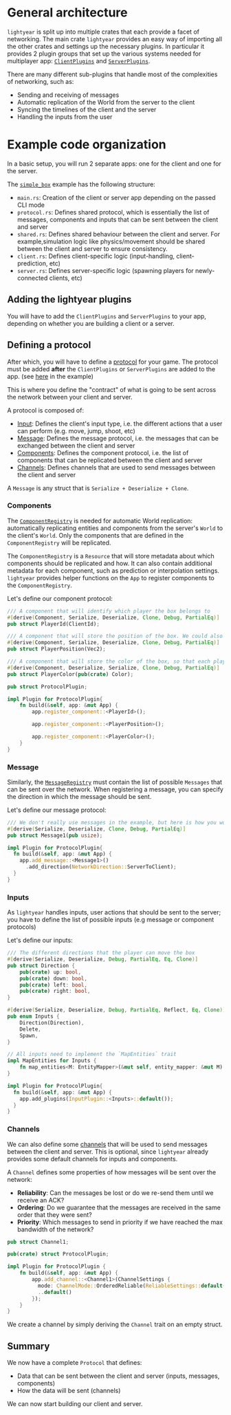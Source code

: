 # General architecture

`lightyear` is split up into multiple crates that each provide a facet of networking.
The main crate `lightyear` provides an easy way of importing all the other crates and settings up the necessary plugins.
In particular it provides 2 plugin groups that set up the various systems needed for multiplayer app: [`ClientPlugins`](https://docs.rs/lightyear/latest/lightyear/prelude/client/struct.ClientPlugins.html) and [`ServerPlugins`](https://docs.rs/lightyear/latest/lightyear/prelude/client/struct.ServerPlugins.html).

There are many different sub-plugins that handle most of the complexities of networking, such as:

- Sending and receiving of messages
- Automatic replication of the World from the server to the client
- Syncing the timelines of the client and the server
- Handling the inputs from the user

# Example code organization

In a basic setup, you will run 2 separate apps: one for the client and one for the server.

The [`simple_box`](https://github.com/cBournhonesque/lightyear/tree/main/examples/simple_box) example has the following structure:

- `main.rs`: Creation of the client or server app depending on the passed CLI mode
- `protocol.rs`: Defines shared protocol, which is essentially the list of messages, components and inputs that
  can be sent between the client and server
- `shared.rs`: Defines shared behaviour between the client and server. For example,simulation logic like physics/movement should be shared between the client and server to ensure consistency.
- `client.rs`: Defines client-specific logic (input-handling, client-prediction, etc)
- `server.rs`: Defines server-specific logic (spawning players for newly-connected clients, etc)

## Adding the lightyear plugins

You will have to add the `ClientPlugins` and `ServerPlugins` to your app, depending on whether you are building a client or a server.

## Defining a protocol

After which, you will have to define a [protocol](../concepts/replication/protocol.md) for your game. The protocol must be added **after** the `ClientPlugins` or `ServerPlugins` are added to the app. (see [here](https://github.com/cBournhonesque/lightyear/blob/main/examples/simple_box/src/protocol.rs) in the example)

This is where you define the "contract" of what is going to be sent across the network between your client and server.

A protocol is composed of:

- [Input](../concepts/advanced_replication/inputs.md): Defines the client's input type, i.e. the different actions that a user can perform (e.g. move, jump, shoot, etc)
- [Message](../concepts/bevy_integration/events.md): Defines the message protocol, i.e. the messages that can be
  exchanged between the client and server
- [Components](../concepts/replication/title.md): Defines the component protocol, i.e. the list of components that can be replicated between the client and server
- [Channels](../concepts/reliability/channels.md): Defines channels that are used to send messages between the client and server

A `Message` is any struct that is `Serialize + Deserialize + Clone`.

### Components

The [`ComponentRegistry`](https://docs.rs/lightyear/latest/lightyear/prelude/client/struct.ComponentRegistry.html) is needed for automatic World replication: automatically replicating entities and components
from the server's `World` to the client's `World`.
Only the components that are defined in the `ComponentRegistry` will be replicated.

The `ComponentRegistry` is a `Resource` that will store metadata about which components should be replicated and how.
It can also contain additional metadata for each component, such as prediction or interpolation settings.
`lightyear` provides helper functions on the `App` to register components to the `ComponentRegistry`.

Let's define our component protocol:

```rust
/// A component that will identify which player the box belongs to
#[derive(Component, Serialize, Deserialize, Clone, Debug, PartialEq)]
pub struct PlayerId(ClientId);

/// A component that will store the position of the box. We could also directly use the `Transform` component.
#[derive(Component, Serialize, Deserialize, Clone, Debug, PartialEq)]
pub struct PlayerPosition(Vec2);

/// A component that will store the color of the box, so that each player can have a different color.
#[derive(Component, Deserialize, Serialize, Clone, Debug, PartialEq)]
pub struct PlayerColor(pub(crate) Color);

pub struct ProtocolPlugin;

impl Plugin for ProtocolPlugin{
    fn build(&self, app: &mut App) {
        app.register_component::<PlayerId>();

        app.register_component::<PlayerPosition>();

        app.register_component::<PlayerColor>();
    }
}
```

### Message

Similarly, the [`MessageRegistry`](https://docs.rs/lightyear/latest/lightyear/prelude/client/struct.MessageRegistry.html) must contain the list of possible `Messages` that can be sent over the
network. When registering a message, you can specify the direction in which the message should be sent.

Let's define our message protocol:

```rust
/// We don't really use messages in the example, but here is how you would define them.
#[derive(Serialize, Deserialize, Clone, Debug, PartialEq)]
pub struct Message1(pub usize);

impl Plugin for ProtocolPlugin{
  fn build(&self, app: &mut App) {
    app.add_message::<Message1>()
      .add_direction(NetworkDirection::ServerToClient);
  }
}
```

### Inputs

As `lightyear` handles inputs, user actions that should be sent to the server; you have to define the list
of possible inputs (e.g message or component protocols)


Let's define our inputs:

```rust
/// The different directions that the player can move the box
#[derive(Serialize, Deserialize, Debug, PartialEq, Eq, Clone)]
pub struct Direction {
    pub(crate) up: bool,
    pub(crate) down: bool,
    pub(crate) left: bool,
    pub(crate) right: bool,
}

#[derive(Serialize, Deserialize, Debug, PartialEq, Reflect, Eq, Clone)]
pub enum Inputs {
    Direction(Direction),
    Delete,
    Spawn,
}

// All inputs need to implement the `MapEntities` trait
impl MapEntities for Inputs {
    fn map_entities<M: EntityMapper>(&mut self, entity_mapper: &mut M) {}
}

impl Plugin for ProtocolPlugin{
  fn build(&self, app: &mut App) {
    app.add_plugins(InputPlugin::<Inputs>::default());
  }
}
```

### Channels

We can also define some [channels](../concepts/reliability/channels.md) that will be used to send messages between the
client and server.
This is optional, since `lightyear` already provides some default channels for inputs and components.

A `Channel` defines some properties of how messages will be sent over the network:

- **Reliability**: Can the messages be lost or do we re-send them until we receive an ACK?
- **Ordering**: Do we guarantee that the messages are received in the same order that they were sent?
- **Priority**: Which messages to send in priority if we have reached the max bandwidth of the network?

```rust
pub struct Channel1;

pub(crate) struct ProtocolPlugin;

impl Plugin for ProtocolPlugin {
    fn build(&self, app: &mut App) {
        app.add_channel::<Channel1>(ChannelSettings {
          mode: ChannelMode::OrderedReliable(ReliableSettings::default()),
          ..default()
        });
    }
}
```

We create a channel by simply deriving the `Channel` trait on an empty struct.

## Summary

We now have a complete `Protocol` that defines:

- Data that can be sent between the client and server (inputs, messages, components)
- How the data will be sent (channels)

We can now start building our client and server.
